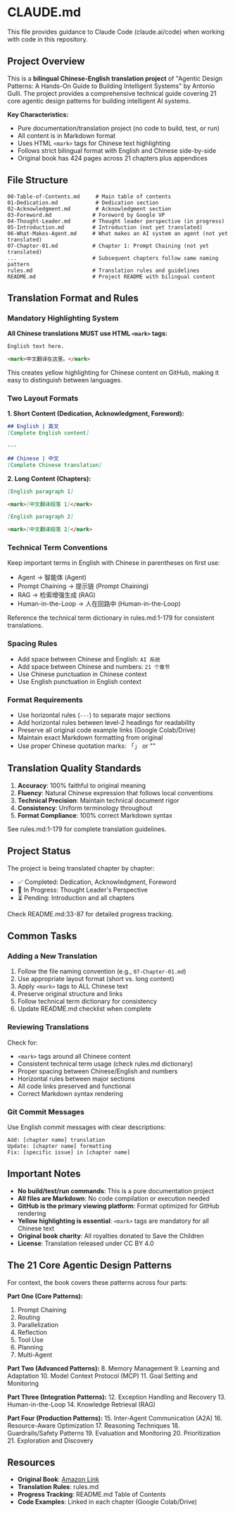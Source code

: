 # CLAUDE.md

This file provides guidance to Claude Code (claude.ai/code) when working with code in this repository.

## Project Overview

This is a **bilingual Chinese-English translation project** of "Agentic Design Patterns: A Hands-On Guide to Building Intelligent Systems" by Antonio Gulli. The project provides a comprehensive technical guide covering 21 core agentic design patterns for building intelligent AI systems.

**Key Characteristics:**
- Pure documentation/translation project (no code to build, test, or run)
- All content is in Markdown format
- Uses HTML `<mark>` tags for Chinese text highlighting
- Follows strict bilingual format with English and Chinese side-by-side
- Original book has 424 pages across 21 chapters plus appendices

## File Structure

```
00-Table-of-Contents.md     # Main table of contents
01-Dedication.md            # Dedication section
02-Acknowledgment.md        # Acknowledgment section
03-Foreword.md             # Foreword by Google VP
04-Thought-Leader.md       # Thought leader perspective (in progress)
05-Introduction.md         # Introduction (not yet translated)
06-What-Makes-Agent.md     # What makes an AI system an agent (not yet translated)
07-Chapter-01.md           # Chapter 1: Prompt Chaining (not yet translated)
...                        # Subsequent chapters follow same naming pattern
rules.md                   # Translation rules and guidelines
README.md                  # Project README with bilingual content
```

## Translation Format and Rules

### Mandatory Highlighting System

**All Chinese translations MUST use HTML `<mark>` tags:**
```markdown
English text here.

<mark>中文翻译在这里。</mark>
```

This creates yellow highlighting for Chinese content on GitHub, making it easy to distinguish between languages.

### Two Layout Formats

**1. Short Content (Dedication, Acknowledgment, Foreword):**
```markdown
## English | 英文
[Complete English content]

---

## Chinese | 中文
[Complete Chinese translation]
```

**2. Long Content (Chapters):**
```markdown
[English paragraph 1]

<mark>[中文翻译段落 1]</mark>

[English paragraph 2]

<mark>[中文翻译段落 2]</mark>
```

### Technical Term Conventions

Keep important terms in English with Chinese in parentheses on first use:
- Agent → 智能体 (Agent)
- Prompt Chaining → 提示链 (Prompt Chaining)
- RAG → 检索增强生成 (RAG)
- Human-in-the-Loop → 人在回路中 (Human-in-the-Loop)

Reference the technical term dictionary in rules.md:1-179 for consistent translations.

### Spacing Rules

- Add space between Chinese and English: `AI 系统`
- Add space between Chinese and numbers: `21 个章节`
- Use Chinese punctuation in Chinese context
- Use English punctuation in English context

### Format Requirements

- Use horizontal rules (`---`) to separate major sections
- Add horizontal rules between level-2 headings for readability
- Preserve all original code example links (Google Colab/Drive)
- Maintain exact Markdown formatting from original
- Use proper Chinese quotation marks: 「」 or ""

## Translation Quality Standards

1. **Accuracy**: 100% faithful to original meaning
2. **Fluency**: Natural Chinese expression that follows local conventions
3. **Technical Precision**: Maintain technical document rigor
4. **Consistency**: Uniform terminology throughout
5. **Format Compliance**: 100% correct Markdown syntax

See rules.md:1-179 for complete translation guidelines.

## Project Status

The project is being translated chapter by chapter:
- ✅ Completed: Dedication, Acknowledgment, Foreword
- 🚧 In Progress: Thought Leader's Perspective
- ⏳ Pending: Introduction and all chapters

Check README.md:33-87 for detailed progress tracking.

## Common Tasks

### Adding a New Translation

1. Follow the file naming convention (e.g., `07-Chapter-01.md`)
2. Use appropriate layout format (short vs. long content)
3. Apply `<mark>` tags to ALL Chinese text
4. Preserve original structure and links
5. Follow technical term dictionary for consistency
6. Update README.md checklist when complete

### Reviewing Translations

Check for:
- `<mark>` tags around all Chinese content
- Consistent technical term usage (check rules.md dictionary)
- Proper spacing between Chinese/English and numbers
- Horizontal rules between major sections
- All code links preserved and functional
- Correct Markdown syntax rendering

### Git Commit Messages

Use English commit messages with clear descriptions:
```
Add: [chapter name] translation
Update: [chapter name] formatting
Fix: [specific issue] in [chapter name]
```

## Important Notes

- **No build/test/run commands**: This is a pure documentation project
- **All files are Markdown**: No code compilation or execution needed
- **GitHub is the primary viewing platform**: Format optimized for GitHub rendering
- **Yellow highlighting is essential**: `<mark>` tags are mandatory for all Chinese text
- **Original book charity**: All royalties donated to Save the Children
- **License**: Translation released under CC BY 4.0

## The 21 Core Agentic Design Patterns

For context, the book covers these patterns across four parts:

**Part One (Core Patterns):**
1. Prompt Chaining
2. Routing
3. Parallelization
4. Reflection
5. Tool Use
6. Planning
7. Multi-Agent

**Part Two (Advanced Patterns):**
8. Memory Management
9. Learning and Adaptation
10. Model Context Protocol (MCP)
11. Goal Setting and Monitoring

**Part Three (Integration Patterns):**
12. Exception Handling and Recovery
13. Human-in-the-Loop
14. Knowledge Retrieval (RAG)

**Part Four (Production Patterns):**
15. Inter-Agent Communication (A2A)
16. Resource-Aware Optimization
17. Reasoning Techniques
18. Guardrails/Safety Patterns
19. Evaluation and Monitoring
20. Prioritization
21. Exploration and Discovery

## Resources

- **Original Book**: [Amazon Link](https://www.amazon.com/Agentic-Design-Patterns-Hands-Intelligent/dp/3032014018/)
- **Translation Rules**: rules.md
- **Progress Tracking**: README.md Table of Contents
- **Code Examples**: Linked in each chapter (Google Colab/Drive)
